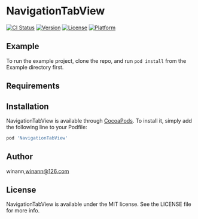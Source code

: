 # NavigationTabView

[![CI Status](https://img.shields.io/travis/winann/NavigationTabView.svg?style=flat)](https://travis-ci.org/winann/NavigationTabView)
[![Version](https://img.shields.io/cocoapods/v/NavigationTabView.svg?style=flat)](https://cocoapods.org/pods/NavigationTabView)
[![License](https://img.shields.io/cocoapods/l/NavigationTabView.svg?style=flat)](https://cocoapods.org/pods/NavigationTabView)
[![Platform](https://img.shields.io/cocoapods/p/NavigationTabView.svg?style=flat)](https://cocoapods.org/pods/NavigationTabView)

## Example

To run the example project, clone the repo, and run `pod install` from the Example directory first.

## Requirements

## Installation

NavigationTabView is available through [CocoaPods](https://cocoapods.org). To install
it, simply add the following line to your Podfile:

```ruby
pod 'NavigationTabView'
```

## Author

winann,winann@126.com

## License

NavigationTabView is available under the MIT license. See the LICENSE file for more info.
